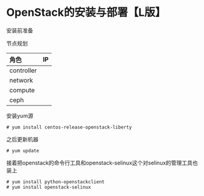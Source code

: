 # OpenStack的安装与部署【L版】

安装前准备

节点规划

| 角色 | IP |
| :--- | :--- |
| controller |  |
| network |  |
| compute |  |
| ceph |  |

安装yum源

```
# yum install centos-release-openstack-liberty
```

之后更新机器

```
# yum update
```

接着把openstack的命令行工具和openstack-selinux这个对selinux的管理工具也装上

```
# yum install python-openstackclient
# yum install openstack-selinux
```



